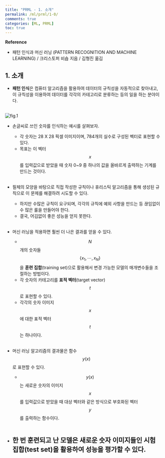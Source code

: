 ```yaml
---
title: "PRML - 1. 소개"
permalink: /ml/prml/1-0/
comments: true
categories: [ML, PRML]
toc: true
---
```


**Reference**

- 패턴 인식과 머신 러닝 (PATTERN RECOGNITION AND MACHINE LEARNING) / 크리스토퍼 비숍 지음 / 김형진 옮김


## 1. 소개

- **패턴 인식**은 컴퓨터 알고리즘을 활용하여 데이터의 규칙성을 자동적으로 찾아내고, 이 규칙성을 이용하여 데이터를 각각의 카테고리로 분류하는 등의 일을 하는 분야이다.
<br><br>

![fig.1](../images/1-0_1.png)

- 손글씨로 쓰인 숫자를 인식하는 예시를 살펴보자.
  - 각 숫자는 28 X 28 픽셀 이미지이며, 784개의 실수로 구성된 벡터로 표현할 수 있다.
  - 목표는 이 벡터 $$ x $$를 입력값으로 받았을 때 숫자 0~9 중 하나의 값을 올바르게 출력하는 기계를 만드는 것이다.
<br><br>

- 필체의 모양을 바탕으로 직접 작성한 규칙이나 휴리스틱 알고리즘을 통해 생성된 규칙으로 이 문제를 해결하려 시도할 수 있다.
  - 하지만 수많은 규칙이 요구되며, 각각의 규칙에 예외 사항을 만드는 등 끊임없이 수 많은 룰을 만들어야 한다.
  - 결국, 어김없이 좋은 성능을 얻지 못한다.
<br><br>

- 머신 러닝을 적용하면 훨씬 더 나은 결과를 얻을 수 있다.
  - $$ N $$개의 숫자들 $$ \{ x_1, \cdots , x_N \} $$을 **훈련 집합**(training set)으로 활용해서 변경 가능한 모델의 매개변수들을 조절하는 방법이다.
  - 각 숫자의 카테고리를 **표적 벡터**(target vector) $$ t $$로 표현할 수 있다.
  - 각각의 숫자 이미지 $$ x $$에 대한 표적 벡터 $$ t $$는 하나이다.
<br><br>

- 머신 러닝 알고리즘의 결과물은 함수 $$ y(x) $$로 표현할 수 있다.
  - $$ y(x) $$는 새로운 숫자의 이미지 $$ x $$를 입력값으로 받았을 때 대상 벡터와 같은 방식으로 부호화된 벡터 $$ y $$를 출력하는 함수이다.
<br><br>

- 한 번 훈련되고 난 모델은 새로운 숫자 이미지들인 **시험 집합**(test set)을 활용하여 성능을 평가할 수 있다.
  -
